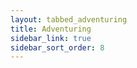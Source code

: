 ```yaml
---
layout: tabbed_adventuring
title: Adventuring
sidebar_link: true
sidebar_sort_order: 8
---
```


<!-- The content for this page is under layouts/.

It's a hacky fix to get tabbed content into this theme, but it does the job for now. -->